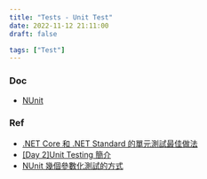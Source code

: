 ```yaml
---
title: "Tests - Unit Test"
date: 2022-11-12 21:11:00
draft: false

tags: ["Test"]
---
```


### Doc
- [NUnit](https://docs.nunit.org/articles/nunit/writing-tests/assertions/assertion-models/classic.html)

### Ref
- [.NET Core 和 .NET Standard 的單元測試最佳做法](https://learn.microsoft.com/zh-tw/dotnet/core/testing/unit-testing-best-practices)
- [[Day 2]Unit Testing 簡介](https://ithelp.ithome.com.tw/articles/10102264)
- [NUnit 幾個參數化測試的方式](https://blog.yowko.com/nunit-parameterized-test/)